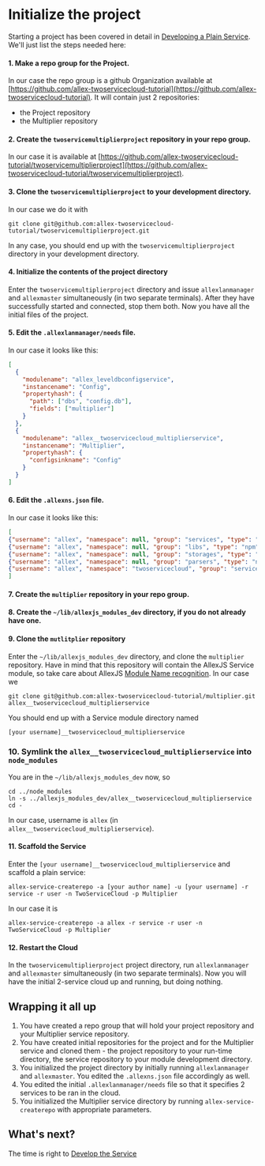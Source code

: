 # Initialize the project

Starting a project has been covered in detail in [Developing a Plain Service](../basic_development/plainservice.md).
We'll just list the steps needed here:

#### 1. Make a repo group for the Project.

In our case the repo group is a github Organization available at [https://github.com/allex-twoservicecloud-tutorial](https://github.com/allex-twoservicecloud-tutorial). It will contain just 2 repositories:
- the Project repository
- the Multiplier repository

#### 2. Create the `twoservicemultiplierproject` repository in your repo group.

In our case it is available at [https://github.com/allex-twoservicecloud-tutorial/twoservicemultiplierproject](https://github.com/allex-twoservicecloud-tutorial/twoservicemultiplierproject).

#### 3. Clone the `twoservicemultiplierproject` to your development directory.

In our case we do it with
```
git clone git@github.com:allex-twoservicecloud-tutorial/twoservicemultiplierproject.git
```
In any case, you should end up with the `twoservicemultiplierproject` directory in your development directory.

#### 4. Initialize the contents of the project directory

Enter the `twoservicemultiplierproject` directory and issue `allexlanmanager` and `allexmaster` simultaneously (in two separate terminals).
After they have successfully started and connected, stop them both.
Now you have all the initial files of the project.

#### 5. Edit the `.allexlanmanager/needs` file.

In our case it looks like this:
```json
[
  {
    "modulename": "allex_leveldbconfigservice",
    "instancename": "Config",
    "propertyhash": {
      "path": ["dbs", "config.db"],
      "fields": ["multiplier"]
    }
  },
  {
    "modulename": "allex__twoservicecloud_multiplierservice",
    "instancename": "Multiplier",
    "propertyhash": {
      "configsinkname": "Config"
    }
  }
]
```
#### 6. Edit the `.allexns.json` file.

In our case it looks like this:
```json
[
{"username": "allex", "namespace": null, "group": "services", "type": "npm", "user": "git", "server": "github.com", "repogroup": "allex-services"},
{"username": "allex", "namespace": null, "group": "libs", "type": "npm", "user": "git", "server": "github.com", "repogroup": "allex-libs"},
{"username": "allex", "namespace": null, "group": "storages", "type": "npm", "user": "git", "server": "github.com", "repogroup": "allex-storages"},
{"username": "allex", "namespace": null, "group": "parsers", "type": "npm", "user": "git", "server": "github.com", "repogroup": "allex-parsers"},
{"username": "allex", "namespace": "twoservicecloud", "group": "services", "type": "git", "user": "git", "server": "github.com", "repogroup": "allex-twoservicecloud-tutorial"}
]
```

#### 7. Create the `multiplier` repository in your repo group.

#### 8. Create the `~/lib/allexjs_modules_dev` directory, if you do not already have one.

#### 9. Clone the `mutlitplier` repository

Enter the `~/lib/allexjs_modules_dev` directory, and clone the `multiplier` repository.
Have in mind that this repository will contain the AllexJS Service module, so take care about AllexJS [Module Name recognition](../development_basics/module_recognition.md).
In our case we
```
git clone git@github.com:allex-twoservicecloud-tutorial/multiplier.git allex__twoservicecloud_multiplierservice
```
You should end up with a Service module directory named
```
[your username]__twoservicecloud_multiplierservice
```

### 10. Symlink the `allex__twoservicecloud_multiplierservice` into `node_modules`

You are in the `~/lib/allexjs_modules_dev` now, so

```
cd ../node_modules
ln -s ../allexjs_modules_dev/allex__twoservicecloud_multiplierservice
cd -
```

In our case, username is `allex` (in `allex__twoservicecloud_multiplierservice`).


#### 11. Scaffold the Service

Enter the `[your username]__twoservicecloud_multiplierservice` and scaffold a plain service:
```
allex-service-createrepo -a [your author name] -u [your username] -r service -r user -n TwoServiceCloud -p Multiplier
```
In our case it is
```
allex-service-createrepo -a allex -r service -r user -n TwoServiceCloud -p Multiplier
```

#### 12. Restart the Cloud 

In the `twoservicemultiplierproject` project directory, run `allexlanmanager` and `allexmaster` simultaneously (in two separate terminals).
Now you will have the initial 2-service cloud up and running, but doing nothing.

## Wrapping it all up

1. You have created a repo group that will hold your project repository and your Multiplier service repository.
2. You have created initial repositories for the project and for the Multiplier service and cloned them - the project repository to your run-time directory, the service repository to your module development directory.
3. You initialized the project directory by initially running `allexlanmanager` and `allexmaster`. You edited the `.allexns.json` file accordingly as well.
4. You edited the initial `.allexlanmanager/needs` file so that it specifies 2 services to be ran in the cloud.
5. You initialized the Multiplier service directory by running `allex-service-createrepo` with appropriate parameters.

## What's next?

The time is right to [Develop the Service](develop_service.md)
